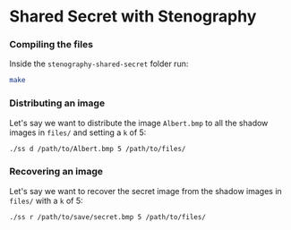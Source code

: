 # Shared Secret with Stenography

### Compiling the files
Inside the `stenography-shared-secret` folder run:
```bash
make 
```

### Distributing an image
Let's say we want to distribute the image `Albert.bmp` to all the shadow images in `files/` and setting a `k` of 5:
```bash
./ss d /path/to/Albert.bmp 5 /path/to/files/   
```

### Recovering an image
Let's say we want to recover the secret image from the shadow images in `files/` with a `k` of 5:
```bash
./ss r /path/to/save/secret.bmp 5 /path/to/files/   
```